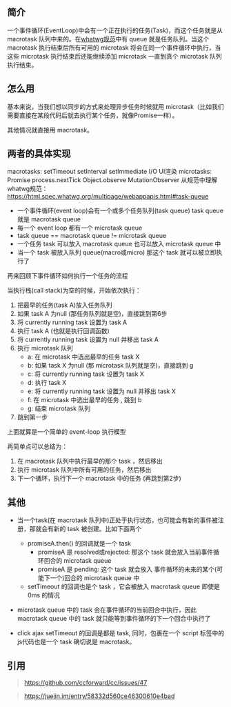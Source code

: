 ## 简介

一个事件循环(EventLoop)中会有一个正在执行的任务(Task)，而这个任务就是从 macrotask 队列中来的。在[whatwg规范](https://html.spec.whatwg.org/multipage/webappapis.html#task-queue)中有 queue 就是任务队列。当这个 macrotask 执行结束后所有可用的 microtask 将会在同一个事件循环中执行，当这些 microtask 执行结束后还能继续添加 microtask 一直到真个 microtask 队列执行结束。

## 怎么用

基本来说，当我们想以同步的方式来处理异步任务时候就用 microtask（比如我们需要直接在某段代码后就去执行某个任务，就像Promise一样）。

其他情况就直接用 macrotask。

## 两者的具体实现
macrotasks: setTimeout setInterval setImmediate I/O UI渲染
microtasks: Promise process.nextTick Object.observe MutationObserver
从规范中理解
whatwg规范：https://html.spec.whatwg.org/multipage/webappapis.html#task-queue

- 一个事件循环(event loop)会有一个或多个任务队列(task queue) task queue 就是 macrotask queue
- 每一个 event loop 都有一个 microtask queue
- task queue == macrotask queue != microtask queue
- 一个任务 task 可以放入 macrotask queue 也可以放入 microtask queue 中
- 当一个 task 被放入队列 queue(macro或micro) 那这个 task 就可以被立即执行了

再来回顾下事件循环如何执行一个任务的流程

当执行栈(call stack)为空的时候，开始依次执行：

1. 把最早的任务(task A)放入任务队列
2. 如果 task A 为null (那任务队列就是空)，直接跳到第6步
3. 将 currently running task 设置为 task A
4. 执行 task A (也就是执行回调函数)
5. 将 currently running task 设置为 null 并移出 task A
6. 执行 microtask 队列
    - a: 在 microtask 中选出最早的任务 task X
    - b: 如果 task X 为null (那 microtask 队列就是空)，直接跳到 g
    - c: 将 currently running task 设置为 task X
    - d: 执行 task X
    - e: 将 currently running task 设置为 null 并移出 task X
    - f: 在 microtask 中选出最早的任务 , 跳到 b
    - g: 结束 microtask 队列
7. 跳到第一步

上面就算是一个简单的 event-loop 执行模型

再简单点可以总结为：

1. 在 macrotask 队列中执行最早的那个 task ，然后移出
2. 执行 microtask 队列中所有可用的任务，然后移出
3. 下一个循环，执行下一个 macrotask 中的任务 (再跳到第2步)

## 其他

- 当一个task(在 macrotask 队列中)正处于执行状态，也可能会有新的事件被注册，那就会有新的 task 被创建。比如下面两个

    - promiseA.then() 的回调就是一个 task
        - promiseA 是 resolved或rejected: 那这个 task 就会放入当前事件循环回合的 microtask queue
        - promiseA 是 pending: 这个 task 就会放入 事件循环的未来的某个(可能下一个)回合的 microtask queue 中
    - setTimeout 的回调也是个 task ，它会被放入 macrotask queue 即使是 0ms 的情况
- microtask queue 中的 task 会在事件循环的当前回合中执行，因此 macrotask queue 中的 task 就只能等到事件循环的下一个回合中执行了
- click ajax setTimeout 的回调是都是 task, 同时，包裹在一个 script 标签中的js代码也是一个 task 确切说是 macrotask。

## 引用
> https://github.com/ccforward/cc/issues/47

> https://juejin.im/entry/58332d560ce46300610e4bad